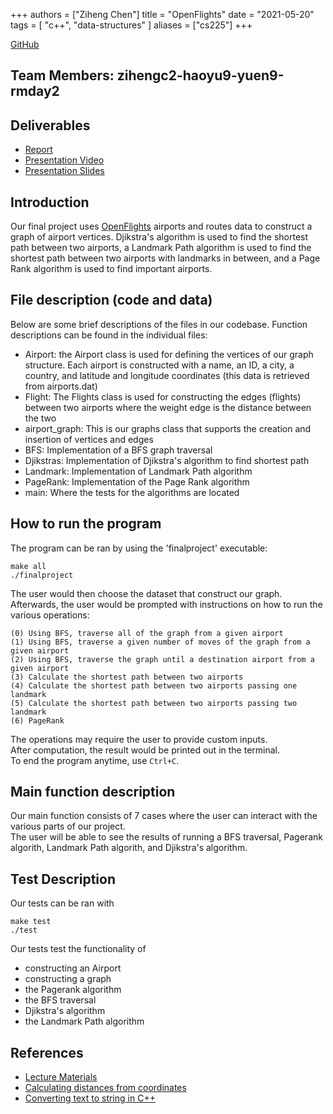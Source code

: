 +++
authors = ["Ziheng Chen"]
title = "OpenFlights"
date = "2021-05-20"
tags = [
    "c++", "data-structures"
]
aliases = ["cs225"]
+++

[GitHub](https://github.com/zihengjackchen/CS225FinalProject)


## Team Members: zihengc2-haoyu9-yuen9-rmday2

## Deliverables
* [Report](https://github-dev.cs.illinois.edu/cs225-sp21/rmday2-yuen9-zihengc2-haoyu9/blob/master/CS%20225%20Final%20Project%20Report.pdf)
* [Presentation Video](https://youtu.be/r_ltZNUqKkw)
* [Presentation Slides](https://github-dev.cs.illinois.edu/cs225-sp21/rmday2-yuen9-zihengc2-haoyu9/blob/master/CS%20225%20Final%20Project%20Presentation.pdf)

## Introduction
Our final project uses [OpenFlights](https://openflights.org/data.html) airports and routes data to construct a graph of airport vertices.
Djikstra's algorithm is used to find the shortest path between two airports, a Landmark Path algorithm
is used to find the shortest path between two airports with landmarks in between, and a Page Rank algorithm is used to find important airports.

## File description (code and data)
Below are some brief descriptions of the files in our codebase.  Function descriptions can be found in the individual files:
* Airport: the Airport class is used for defining the vertices of our graph structure. Each airport is constructed with a name, an ID, a city, a country, and latitude and longitude coordinates (this data is retrieved from airports.dat)
* Flight: The Flights class is used for constructing the edges (flights) between two airports where the weight edge is the distance between the two
* airport_graph: This is our graphs class that supports the creation and insertion of vertices and edges
* BFS: Implementation of a BFS graph traversal
* Djikstras: Implementation of Djikstra's algorithm to find shortest path
* Landmark: Implementation of Landmark Path algorithm
* PageRank: Implementation of the Page Rank algorithm
* main: Where the tests for the algorithms are located

## How to run the program
The program can be ran by using the 'finalproject' executable:
```
make all
./finalproject
```
The user would then choose the dataset that construct our graph.  
Afterwards, the user would be prompted with instructions on how to run the various operations:
```
(0) Using BFS, traverse all of the graph from a given airport 
(1) Using BFS, traverse a given number of moves of the graph from a given airport
(2) Using BFS, traverse the graph until a destination airport from a given airport
(3) Calculate the shortest path between two airports
(4) Calculate the shortest path between two airports passing one landmark
(5) Calculate the shortest path between two airports passing two landmark
(6) PageRank
```  
The operations may require the user to provide custom inputs.  
After computation, the result would be printed out in the terminal.  
To end the program anytime, use `Ctrl+C`.

## Main function description
Our main function consists of 7 cases where the user can interact with the various parts of our project.  
The user will be able to see the results of running a BFS traversal, Pagerank algorith, Landmark Path algorith, and Djikstra's algorithm.

## Test Description
Our tests can be ran with
```
make test
./test
```  
Our tests test the functionality of
* constructing an Airport 
* constructing a graph
* the Pagerank algorithm
* the BFS traversal
* Djikstra's algorithm
* the Landmark Path algorithm

## References
* [Lecture Materials](https://courses.engr.illinois.edu/cs225/sp2021/)
* [Calculating distances from coordinates](https://www.geeksforgeeks.org/program-distance-two-points-earth/)
* [Converting text to string in C++](https://tomeko.net/online_tools/cpp_text_escape.php?lang=en)
